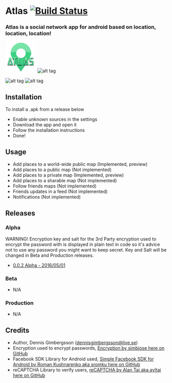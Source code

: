 # Atlas [![Build Status](https://travis-ci.org/Gimbergsson/Atlas.svg?branch=master)](https://travis-ci.org/Gimbergsson/Atlas.svg?branch=master)
### Atlas is a social network app for android based on location, location, location!

![alt tag](https://raw.githubusercontent.com/Gimbergsson/Atlas/master/app/src/main/res/mipmap-xhdpi/ic_launcher.png)
![alt tag](https://www.android.com/static/img/logos-2x/android-wordmark-8EC047.png)

![alt tag](http://dennisgimbergsson.se/images/atlas_01.png)
![alt tag](http://dennisgimbergsson.se/images/atlas_02.png)
## Installation
To install a .apk from a release below
- Enable unknown sources in the settings
- Download the app and open it
- Follow the installation instructions
- Done!

## Usage
- Add places to a world-wide public map (Implemented, preview)
- Add places to a public map (Not implemented)
- Add places to a private map (Implemented, preview)
- Add places to a sharable map (Not implemented)
- Follow friends maps (Not implemented)
- Friends updates in a feed (Not implemented)
- Notifications (Not implemented)

## Releases

### Alpha
WARNING! Encryption key and salt for the 3rd Party encryption used to encrypt the password with is displayed in plain text in code so it's advice not to use any password you might want to keep secret. Key and Salt will be changed in Beta and Production releases.
- [0.0.2 Alpha - 2016/05/01](https://github.com/Gimbergsson/Atlas/raw/master/app/app-release.apk "0.0.2 Alpha - /app/app-release")

### Beta
- N/A

### Production
- N/A

## Credits
- Author, Dennis Gimbergsson (dennisgimbergsson@live.se)
- Encryption used to encrypt passwords, [Encryption by simbiose here on GitHub](https://github.com/simbiose/Encryption)
- Facebook SDK Library for Android used, [Simple Facebook SDK for Android by Roman Kushnarenko aka sromku here on GitHub](https://github.com/sromku/android-simple-facebook)
- reCAPTCHA Library to verify users, [reCAPTCHA by Alan Tai aka ayltai here on GitHub](https://github.com/ayltai/Android-Lib-reCAPTCHA)